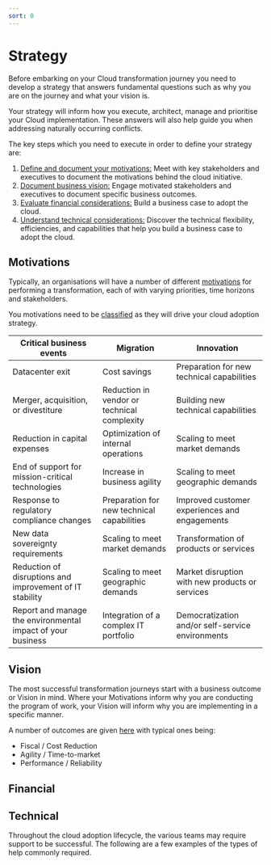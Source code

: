 ```yaml
---
sort: 0
---
```


# Strategy

Before embarking on your Cloud transformation journey you need to develop a strategy that answers fundamental questions such as why you are on the journey and what your vision is.

Your strategy will inform how you execute, architect, manage and prioritise your Cloud implementation.  These answers will also help guide you when addressing naturally occurring conflicts.

The key steps which you need to execute in order to define your strategy are:

1.  [Define and document your motivations:](#Motivations) Meet with key stakeholders and executives to document the motivations behind the cloud initiative.
2.  [Document business vision:](#Vision) Engage motivated stakeholders and executives to document specific business outcomes.
3.  [Evaluate financial considerations:](#Financial) Build a business case to adopt the cloud.
4.  [Understand technical considerations:](#Technical) Discover the technical flexibility, efficiencies, and capabilities that help you build a business case to adopt the cloud.


## Motivations

Typically, an organisations will have a number of different [motivations](https://learn.microsoft.com/en-us/azure/cloud-adoption-framework/strategy/motivations) for performing a transformation, each of  with varying priorities, time horizons and stakeholders.

You motivations need to be [classified](https://learn.microsoft.com/en-us/azure/cloud-adoption-framework/strategy/motivations#classify-your-motivations) as they will drive your cloud adoption strategy.

|Critical business events					                    |Migration					                    |Innovation						                    |
|-								                                |-						                        |-							                        |
|Datacenter exit						                        |Cost savings					                |Preparation for new technical capabilities		    |
|Merger, acquisition, or divestiture				            |Reduction in vendor or technical complexity	|Building new technical capabilities			    |
|Reduction in capital expenses					                |Optimization of internal operations		    |Scaling to meet market demands				        |
|End of support for mission-critical technologies	            |Increase in business agility			        |Scaling to meet geographic demands			        |
|Response to regulatory compliance changes			            |Preparation for new technical capabilities	    |Improved customer experiences and engagements	    |
|New data sovereignty requirements				                |Scaling to meet market demands			        |Transformation of products or services			    |
|Reduction of disruptions and improvement of IT stability	    |Scaling to meet geographic demands		        |Market disruption with new products or services	|
|Report and manage the environmental impact of your business	|Integration of a complex IT portfolio		    |Democratization and/or self-service environments	|

## Vision

The most successful transformation journeys start with a business outcome or Vision in mind.  Where your Motivations inform why you are conducting the program of work, your Vision will inform why you are implementing in a specific manner.

A number of outcomes are given [here](https://learn.microsoft.com/en-us/azure/cloud-adoption-framework/strategy/business-outcomes/) with typical ones being:
- Fiscal / Cost Reduction
- Agility / Time-to-market
- Performance / Reliability



## Financial



## Technical

Throughout the cloud adoption lifecycle, the various teams may require support to be successful. The following are a few examples of the types of help commonly required.

